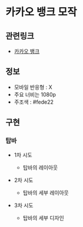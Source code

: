 # 카카오 뱅크 모작

## 관련링크

- [카카오 뱅크](https://www.kakaobank.com/)

## 정보

- 모바일 반응형 : X
- 주요 너비는 1080p
- 주조색 : #fede22

## 구현

### 탑바

- 1차 시도

  - 탑바의 레이아웃

- 2차 시도

  - 탑바의 세부 레이아웃

- 3차 시도
  - 탑바의 세부 디자인
